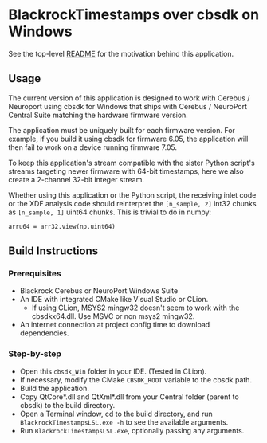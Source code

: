 # BlackrockTimestamps over cbsdk on Windows

See the top-level [README](#../README.md) for the motivation behind this application.

## Usage

The current version of this application is designed to work with Cerebus / Neuroport using cbsdk for Windows that ships with Cerebus / NeuroPort Central Suite matching the hardware firmware version.

The application must be uniquely built for each firmware version. For example, if you build it using cbsdk for firmware 6.05, the application will then fail to work on a device running firmware 7.05.

To keep this application's stream compatible with the sister Python script's streams targeting newer firmware with 64-bit timestamps, here we also create a 2-channel 32-bit integer stream.

Whether using this application or the Python script, the receiving inlet code or the XDF analysis code should reinterpret the `[n_sample, 2]` int32 chunks as `[n_sample, 1]` uint64 chunks. This is trivial to do in numpy:

`arru64 = arr32.view(np.uint64)`

## Build Instructions

### Prerequisites

* Blackrock Cerebus or NeuroPort Windows Suite
* An IDE with integrated CMake like Visual Studio or CLion.
  * If using CLion, MSYS2 mingw32 doesn't seem to work with the cbsdkx64.dll. Use MSVC or non msys2 mingw32.
* An internet connection at project config time to download dependencies.

### Step-by-step

* Open this `cbsdk_Win` folder in your IDE. (Tested in CLion).
* If necessary, modify the CMake `CBSDK_ROOT` variable to the cbsdk path.
* Build the application.
* Copy QtCore*.dll and QtXml*.dll from your Central folder (parent to cbsdk) to the build directory.
* Open a Terminal window, cd to the build directory, and run `BlackrockTimestampsLSL.exe -h` to see the available arguments.
* Run `BlackrockTimestampsLSL.exe`, optionally passing any arguments.

